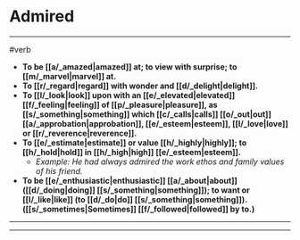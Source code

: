 # Admired
---
#verb
- **To be [[a/_amazed|amazed]] at; to view with surprise; to [[m/_marvel|marvel]] at.**
- **To [[r/_regard|regard]] with wonder and [[d/_delight|delight]].**
- **To [[l/_look|look]] upon with an [[e/_elevated|elevated]] [[f/_feeling|feeling]] of [[p/_pleasure|pleasure]], as [[s/_something|something]] which [[c/_calls|calls]] [[o/_out|out]] [[a/_approbation|approbation]], [[e/_esteem|esteem]], [[l/_love|love]] or [[r/_reverence|reverence]].**
- **To [[e/_estimate|estimate]] or value [[h/_highly|highly]]; to [[h/_hold|hold]] in [[h/_high|high]] [[e/_esteem|esteem]].**
	- _Example: He had always admired the work ethos and family values of his friend._
- **To be [[e/_enthusiastic|enthusiastic]] [[a/_about|about]] ([[d/_doing|doing]] [[s/_something|something]]); to want or [[l/_like|like]] (to [[d/_do|do]] [[s/_something|something]]). ([[s/_sometimes|Sometimes]] [[f/_followed|followed]] by to.)**
---
---
